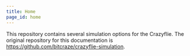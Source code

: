 ```yaml
---
title: Home
page_id: home
---
```


This repository contains several simulation options for the Crazyflie. The original repository for this documentation is https://github.com/bitcraze/crazyflie-simulation.